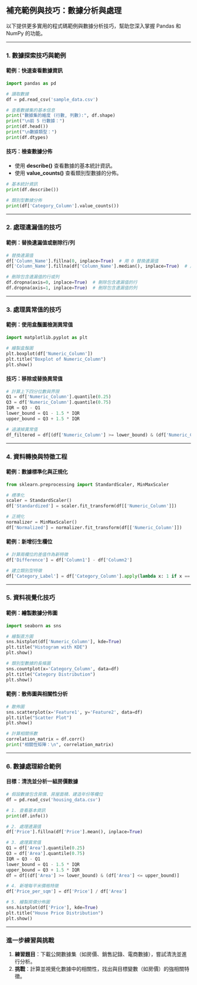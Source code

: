 ## 補充範例與技巧：數據分析與處理  

以下提供更多實用的程式碼範例與數據分析技巧，幫助您深入掌握 Pandas 和 NumPy 的功能。

---

### **1. 數據探索技巧與範例**

#### **範例：快速查看數據資訊**  
```python
import pandas as pd

# 讀取數據
df = pd.read_csv('sample_data.csv')

# 查看數據集的基本信息
print("數據集的維度 (行數, 列數):", df.shape)
print("\n前 5 行數據：")
print(df.head())
print("\n數據類型：")
print(df.dtypes)
```

#### **技巧：檢查數據分佈**  
- 使用 **describe()** 查看數據的基本統計資訊。  
- 使用 **value_counts()** 查看類別型數據的分佈。  
```python
# 基本統計資訊
print(df.describe())

# 類別型數據分佈
print(df['Category_Column'].value_counts())
```

---

### **2. 處理遺漏值的技巧**

#### **範例：替換遺漏值或刪除行/列**  
```python
# 替換遺漏值
df['Column_Name'].fillna(0, inplace=True)  # 用 0 替換遺漏值
df['Column_Name'].fillna(df['Column_Name'].median(), inplace=True)  # 用中位數替換

# 刪除包含遺漏值的行或列
df.dropna(axis=0, inplace=True)  # 刪除包含遺漏值的行
df.dropna(axis=1, inplace=True)  # 刪除包含遺漏值的列
```

---

### **3. 處理異常值的技巧**

#### **範例：使用盒鬚圖檢測異常值**  
```python
import matplotlib.pyplot as plt

# 繪製盒鬚圖
plt.boxplot(df['Numeric_Column'])
plt.title("Boxplot of Numeric_Column")
plt.show()
```

#### **技巧：移除或替換異常值**  
```python
# 計算上下四分位數與界限
Q1 = df['Numeric_Column'].quantile(0.25)
Q3 = df['Numeric_Column'].quantile(0.75)
IQR = Q3 - Q1
lower_bound = Q1 - 1.5 * IQR
upper_bound = Q3 + 1.5 * IQR

# 過濾掉異常值
df_filtered = df[(df['Numeric_Column'] >= lower_bound) & (df['Numeric_Column'] <= upper_bound)]
```

---

### **4. 資料轉換與特徵工程**

#### **範例：數據標準化與正規化**  
```python
from sklearn.preprocessing import StandardScaler, MinMaxScaler

# 標準化
scaler = StandardScaler()
df['Standardized'] = scaler.fit_transform(df[['Numeric_Column']])

# 正規化
normalizer = MinMaxScaler()
df['Normalized'] = normalizer.fit_transform(df[['Numeric_Column']])
```

#### **範例：新增衍生欄位**  
```python
# 計算兩欄位的差值作為新特徵
df['Difference'] = df['Column1'] - df['Column2']

# 建立類別型特徵
df['Category_Label'] = df['Category_Column'].apply(lambda x: 1 if x == 'Yes' else 0)
```

---

### **5. 資料視覺化技巧**

#### **範例：繪製數據分佈圖**  
```python
import seaborn as sns

# 繪製直方圖
sns.histplot(df['Numeric_Column'], kde=True)
plt.title("Histogram with KDE")
plt.show()

# 類別型數據的長條圖
sns.countplot(x='Category_Column', data=df)
plt.title("Category Distribution")
plt.show()
```

#### **範例：散佈圖與相關性分析**  
```python
# 散佈圖
sns.scatterplot(x='Feature1', y='Feature2', data=df)
plt.title("Scatter Plot")
plt.show()

# 計算相關係數
correlation_matrix = df.corr()
print("相關性矩陣：\n", correlation_matrix)
```

---

### **6. 數據處理綜合範例**

#### **目標：清洗並分析一組房價數據**  
```python
# 假設數據包含房價、房屋面積、建造年份等欄位
df = pd.read_csv('housing_data.csv')

# 1. 查看基本資訊
print(df.info())

# 2. 處理遺漏值
df['Price'].fillna(df['Price'].mean(), inplace=True)

# 3. 處理異常值
Q1 = df['Area'].quantile(0.25)
Q3 = df['Area'].quantile(0.75)
IQR = Q3 - Q1
lower_bound = Q1 - 1.5 * IQR
upper_bound = Q3 + 1.5 * IQR
df = df[(df['Area'] >= lower_bound) & (df['Area'] <= upper_bound)]

# 4. 新增每平米價格特徵
df['Price_per_sqm'] = df['Price'] / df['Area']

# 5. 繪製房價分佈圖
sns.histplot(df['Price'], kde=True)
plt.title("House Price Distribution")
plt.show()
```

---

### **進一步練習與挑戰**

1. **練習題目**：下載公開數據集（如房價、銷售記錄、電商數據），嘗試清洗並進行分析。  
2. **挑戰**：計算並視覺化數據中的相關性，找出與目標變數（如房價）的強相關特徵。  
